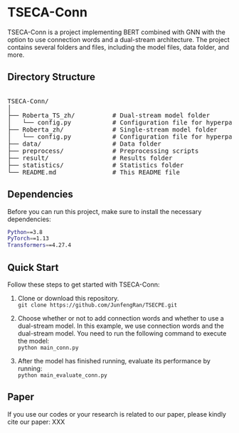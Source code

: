 # TSECA-Conn  
TSECA-Conn is a project implementing BERT combined with GNN with the option to use connection words and a dual-stream architecture. The project contains several folders and files, including the model files, data folder, and more.  
  
## Directory Structure  
  
<pre>  
TSECA-Conn/  
│  
├── Roberta_TS_zh/          # Dual-stream model folder  
│   └── config.py           # Configuration file for hyperparameters  
├── Roberta_zh/             # Single-stream model folder  
│   └── config.py           # Configuration file for hyperparameters  
├── data/                   # Data folder  
├── preprocess/             # Preprocessing scripts  
├── result/                 # Results folder  
├── statistics/             # Statistics folder  
└── README.md               # This README file  
</pre>  

## Dependencies  
  
Before you can run this project, make sure to install the necessary dependencies:  
  
```bash  
Python==3.8  
PyTorch==1.13  
Transformers==4.27.4
```

## Quick Start
 
Follow these steps to get started with TSECA-Conn:
1. Clone or download this repository.<br/>
```git clone https://github.com/JunfengRan/TSECPE.git```
 
2. Choose whether or not to add connection words and whether to use a dual-stream model. In this example, we use connection words and the dual-stream model. You need to run the following command to execute the model:<br/>
```python main_conn.py  ```
 
3. After the model has finished running, evaluate its performance by running:<br/>
```python main_evaluate_conn.py  ```
 
## Paper
If you use our codes or your research is related to our paper, please kindly cite our paper:
XXX
